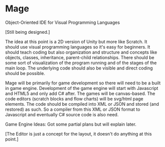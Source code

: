 # Mage
Object-Oriented IDE for Visual Programming Languages 

[Still being designed.] 

The idea at this point is a 2D version of Unity but more like Scratch. It should use visual programming languages so it's easy for beginners. It should teach coding but also organization and structure and concepts like objects, classes, inheritance, parent-child relationships. There should be some sort of visualization of the program running and of the stages of the main loop. The underlying code should also be visible and direct coding should be possible.

Mage will be primarily for game development so there will need to be a built in game engine. Development of the game engine will start with Javascript and HTML5 and only add C# after. The games will be canvas-based. The code editors (scratch blocks and flow charts) will be svg/html page elements. The code should be compiled into XML or JSON and stored (and restored) as such. So a compiler from this XML or JSON format to Javascript and eventually C# source code is also need.

Game Engine Ideas: Got some partial plans but will explain later.

[The Editor is just a concept for the layout, it doesn't do anything at this point.]
